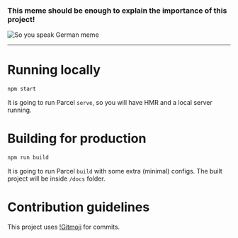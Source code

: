 ### This meme should be enough to explain the importance of this project!

![So you speak German meme](./soyouspeakgerman.png)

---

# Running locally

```bash
npm start
```

It is going to run Parcel `serve`, so you will have HMR and a local server running.

# Building for production

```bash
npm run build
```

It is going to run Parcel `build` with some extra (minimal) configs. The built project will be inside `/docs` folder.

# Contribution guidelines

This project uses [!Gitmoji](https://gitmoji.carloscuesta.me) for commits.

